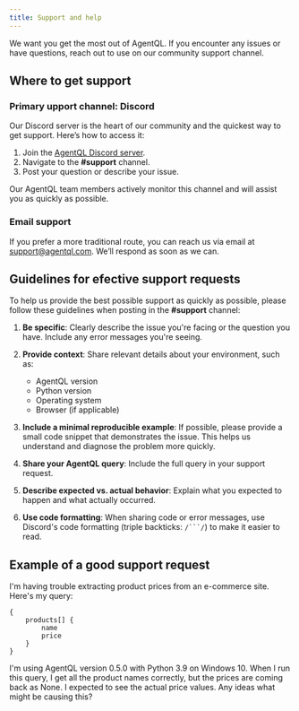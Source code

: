 ```yaml
---
title: Support and help
---
```


We want you get the most out of AgentQL. If you encounter any issues or have questions, reach out to use on our community support channel.

## Where to get support

### Primary upport channel: Discord
Our Discord server is the heart of our community and the quickest way to get support. Here’s how to access it:

1. Join the [AgentQL Discord server](https://discord.gg/agentql).
2. Navigate to the **#support** channel.
3. Post your question or describe your issue.

Our AgentQL team members actively monitor this channel and will assist you as quickly as possible.

### Email support

If you prefer a more traditional route, you can reach us via email at support@agentql.com. We’ll respond as soon as we can.

## Guidelines for efective support requests

To help us provide the best possible support as quickly as possible, please follow these guidelines when posting in the **#support** channel:

1. **Be specific**: Clearly describe the issue you're facing or the question you have. Include any error messages you're seeing.

2. **Provide context**: Share relevant details about your environment, such as:
   - AgentQL version
   - Python version
   - Operating system
   - Browser (if applicable)

3. **Include a minimal reproducible example**: If possible, please provide a small code snippet that demonstrates the issue. This helps us understand and diagnose the problem more quickly.

4. **Share your AgentQL query**: Include the full query in your support request.

5. **Describe expected vs. actual behavior**: Explain what you expected to happen and what actually occurred.

6. **Use code formatting**: When sharing code or error messages, use Discord's code formatting (triple backticks: `/```/`) to make it easier to read.

## Example of a good support request

I'm having trouble extracting product prices from an e-commerce site. Here's my query:

```AgentQL
{
    products[] {
        name
        price
    }
}
```

I'm using AgentQL version 0.5.0 with Python 3.9 on Windows 10. When I run this query, I get all the product names correctly, but the prices are coming back as None. I expected to see the actual price values. Any ideas what might be causing this?
